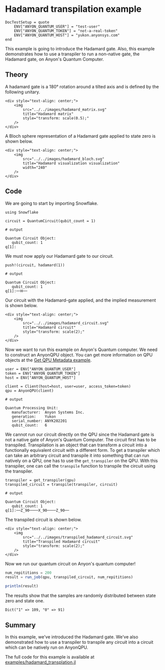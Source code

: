 # Hadamard transpilation example

```@meta
DocTestSetup = quote
    ENV["ANYON_QUANTUM_USER"] = "test-user"
    ENV["ANYON_QUANTUM_TOKEN"] = "not-a-real-token"
    ENV["ANYON_QUANTUM_HOST"] = "yukon.anyonsys.com"
end
```

This example is going to introduce the Hadamard gate. Also, this example demonstrates how to use a transpiler to run a non-native gate, the Hadamard gate, on Anyon's Quantum Computer.

## Theory

A hadamard gate is a 180° rotation around a tilted axis and is defined by the following unitary.

```@raw html
<div style="text-align: center;">
	<img
		src="../../images/hadamard_matrix.svg"
		title="Hadamard matrix"
        style="transform: scale(0.5);"
	/>
</div>
```

A Bloch sphere representation of a Hadamard gate applied to state zero is shown below.

```@raw html
<div style="text-align: center;">
	<img
		src="../../images/hadamard_bloch.svg"
		title="Hadamard visualization visualization"
		width="240"
	/>
</div>
```


## Code

We are going to start by importing Snowflake.

```jldoctest transpiled_hadamard_example; output = false
using Snowflake

circuit = QuantumCircuit(qubit_count = 1)

# output

Quantum Circuit Object:
   qubit_count: 1
q[1]:
```

We must now apply our Hadamard gate to our circuit.

```jldoctest transpiled_hadamard_example; output = false
push!(circuit, hadamard(1))

# output

Quantum Circuit Object:
   qubit_count: 1
q[1]:──H──
```

Our circuit with the Hadamard-gate applied, and the implied measurement is shown below.


```@raw html
<div style="text-align: center;">
	<img
		src="../../images/hadamard_circuit.svg"
		title="Hadamard circuit"
        style="transform: scale(2);"
	/>
</div>
```

Now we want to run this example on Anyon's Quantum computer. We need to construct an AnyonQPU object. You can get more information on QPU objects at the [Get QPU Metadata example](./get_qpu_metadata.md).

```jldoctest transpiled_hadamard_example; output = false
user = ENV["ANYON_QUANTUM_USER"]
token = ENV["ANYON_QUANTUM_TOKEN"]
host = ENV["ANYON_QUANTUM_HOST"]

client = Client(host=host, user=user, access_token=token)
qpu = AnyonQPU(client)

# output

Quantum Processing Unit:
   manufacturer:  Anyon Systems Inc.
   generation:    Yukon
   serial_number: ANYK202201
   qubit_count:   6
```

We cannot run our circuit directly on the QPU since the Hadamard gate is not a native gate of Anyon's Quantum Computer. The circuit first has to be transpiled. Transpilation is an object that can transform a circuit into a functionally equivalent circuit with a different form. To get a transpiler which can take an arbitrary circuit and transpile it into something that can run natively on a QPU, one has to use the `get_transpiler` on the QPU. With this transpiler, one can call the `transpile` function to transpile the circuit using the transpiler.

```jldoctest transpiled_hadamard_example; output = false
transpiler = get_transpiler(qpu)
transpiled_circuit = transpile(transpiler, circuit)

# output

Quantum Circuit Object:
   qubit_count: 1 
q[1]:──Z_90────X_90────Z_90──
```

The transpiled circuit is shown below.

```@raw html
<div style="text-align: center;">
	<img
		src="../../images/transpiled_hadamard_circuit.svg"
		title="Transpiled Hadamard circuit"
        style="transform: scale(2);"
	/>
</div>
```

Now we run our quantum circuit on Anyon's quantum computer!

```julia
num_repititions = 200
result = run_job(qpu, transpiled_circuit, num_repititions)

println(result)
```

The results show that the samples are randomly distributed between state zero and state one.

```text
Dict("1" => 109, "0" => 91)
```

## Summary

In this example, we've introduced the Hadamard gate. We've also demonstrated how to use a transpiler to transpile any circuit into a circuit which can be natively run on AnyonQPU.

The full code for this example is available at [examples/hadamard\_transplation.jl](https://github.com/anyonlabs/Snowflake.jl/blob/main/examples/hadamard.jl)
